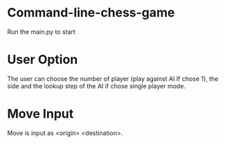 # Command-line-chess-game

Run the main.py to start

# User Option
The user can choose the number of player (play against AI If chose 1), the side and the lookup step of the AI if chose single player mode.

# Move Input
Move is input as \<origin\> \<destination\>.
